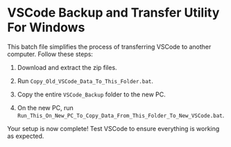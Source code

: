 # VSCode Backup and Transfer Utility For Windows

This batch file simplifies the process of transferring VSCode to another computer. Follow these steps:


1. Download and extract the zip files.

2. Run `Copy_Old_VSCode_Data_To_This_Folder.bat`.

3. Copy the entire `VSCode_Backup` folder to the new PC.

4. On the new PC, run `Run_This_On_New_PC_To_Copy_Data_From_This_Folder_To_New_VSCode.bat`.

Your setup is now complete! Test VSCode to ensure everything is working as expected.
